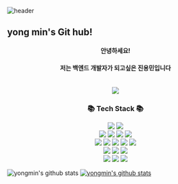 ![header](https://capsule-render.vercel.app/api?type=waving&color=gradient&height=250&section=header&text=Welcome&fontSize=90)
<h2>yong min's Git hub!</h2>

<div align='center'>
  <h4>안녕하세요! </h4>
  <h4>저는 백엔드 개발자가 되고싶은 진용민입니다</h4>
  
  <br>
</div>
    
<div align='center'>
  <a href='https://digndla12.tistory.com/'>
    <img src="https://img.shields.io/badge/Tistory-20C997?style=for-the-badge&logo=Spring&logoColor=white"/>
  </a>
 
</div>
</div>
<div align="center">
<h3> 📚 Tech Stack 📚 </h3>
    <img src="https://img.shields.io/badge/java-007396?style=for-the-badge&logo=java&logoColor=white"> 
  <img src="https://img.shields.io/badge/python-3776AB?style=for-the-badge&logo=python&logoColor=white"> 
  <br>
  
  <img src="https://img.shields.io/badge/html5-E34F26?style=for-the-badge&logo=html5&logoColor=white"> 
  <img src="https://img.shields.io/badge/css-1572B6?style=for-the-badge&logo=css3&logoColor=white"> 
  <img src="https://img.shields.io/badge/javascript-F7DF1E?style=for-the-badge&logo=javascript&logoColor=black"> 
  <img src="https://img.shields.io/badge/jquery-0769AD?style=for-the-badge&logo=jquery&logoColor=white">
  <br>
  
   
  <img src="https://img.shields.io/badge/mysql-4479A1?style=for-the-badge&logo=mysql&logoColor=white"> 
  <img src="https://img.shields.io/badge/vue.js-4FC08D?style=for-the-badge&logo=vue.js&logoColor=white"> 
  <img src="https://img.shields.io/badge/node.js-339933?style=for-the-badge&logo=Node.js&logoColor=white">
  <img src="https://img.shields.io/badge/spring-6DB33F?style=for-the-badge&logo=spring&logoColor=white"> 
  <img src="https://img.shields.io/badge/springboot-6DB33F?style=for-the-badge&logo=springboot&logoColor=white">

  <br>
  
  <img src="https://img.shields.io/badge/apache tomcat-F8DC75?style=for-the-badge&logo=apachetomcat&logoColor=white">
  <img src="https://img.shields.io/badge/gradle-02303A?style=for-the-badge&logo=gradle&logoColor=white">
  <img src="https://img.shields.io/badge/bootstrap-7952B3?style=for-the-badge&logo=bootstrap&logoColor=white">
  <br>
  
  <img src="https://img.shields.io/badge/github-181717?style=for-the-badge&logo=github&logoColor=white">
  <img src="https://img.shields.io/badge/git-F05032?style=for-the-badge&logo=git&logoColor=white">
  <img src="https://img.shields.io/badge/fontawesome-339AF0?style=for-the-badge&logo=fontawesome&logoColor=white">
  <br>
   </div>
   
![yongmin's github stats](https://github-readme-stats.vercel.app/api?username=jinyongmin&show_icons=true)
[![yongmin's github stats](https://github-readme-stats.vercel.app/api/top-langs/?username=jinyongmin&show_icons=true&hide_border=true&title_color=004386&icon_color=004386&layout=compact)](https://github.com/jinyongmin)
